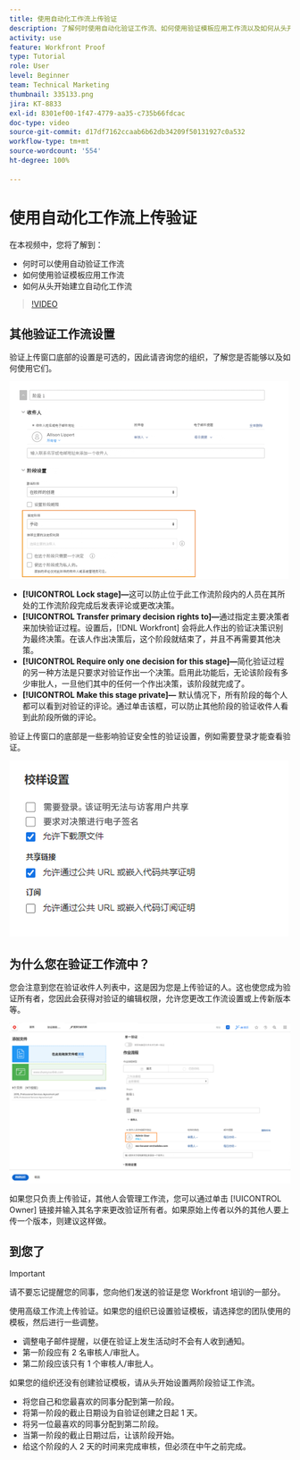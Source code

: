 ```yaml
---
title: 使用自动化工作流上传验证
description: 了解何时使用自动化验证工作流、如何使用验证模板应用工作流以及如何从头开始设置自动化工作流。
activity: use
feature: Workfront Proof
type: Tutorial
role: User
level: Beginner
team: Technical Marketing
thumbnail: 335133.png
jira: KT-8833
exl-id: 8301ef00-1f47-4779-aa35-c735b66fdcac
doc-type: video
source-git-commit: d17df7162ccaab6b62db34209f50131927c0a532
workflow-type: tm+mt
source-wordcount: '554'
ht-degree: 100%

---
```


# 使用自动化工作流上传验证

在本视频中，您将了解到：

* 何时可以使用自动验证工作流
* 如何使用验证模板应用工作流
* 如何从头开始建立自动化工作流

>[!VIDEO](https://video.tv.adobe.com/v/335133/?quality=12&learn=on&enablevpops)



## 其他验证工作流设置

验证上传窗口底部的设置是可选的，因此请咨询您的组织，了解您是否能够以及如何使用它们。

![突出显示 [!UICONTROL Stage settings] 的 [!UICONTROL New Proof] 窗口的图像。](assets/additional-proof-workflow-settings.png)

* **[!UICONTROL Lock stage]—**&#x200B;这可以防止位于此工作流阶段内的人员在其所处的工作流阶段完成后发表评论或更改决策。
* **[!UICONTROL Transfer primary decision rights to]—**&#x200B;通过指定主要决策者来加快验证过程。设置后，[!DNL Workfront] 会将此人作出的验证决策识别为最终决策。在该人作出决策后，这个阶段就结束了，并且不再需要其他决策。
* **[!UICONTROL Require only one decision for this stage]—**&#x200B;简化验证过程的另一种方法是只要求对验证作出一个决策。启用此功能后，无论该阶段有多少审批人，一旦他们其中的任何一个作出决策，该阶段就完成了。
* **[!UICONTROL Make this stage private]—** 默认情况下，所有阶段的每个人都可以看到对验证的评论。通过单击该框，可以防止其他阶段的验证收件人看到此阶段所做的评论。

验证上传窗口的底部是一些影响验证安全性的验证设置，例如需要登录才能查看验证。

<!--
Learn more about these in the Proof settings section of the Configure a proof article.
-->

![验证上传窗口的 [!UICONTROL Proof settings] 部分的图像。](assets/additional-proof-workflow-settings-2.png)

<!--
### Learn more
* Automated workflow overview
* Automated workflow stages overview
-->

<!--
### Guides
* Plan an advanced workflow worksheet
-->

## 为什么您在验证工作流中？

您会注意到您在验证收件人列表中，这是因为您是上传验证的人。这也使您成为验证所有者，您因此会获得对验证的编辑权限，允许您更改工作流设置或上传新版本等。

![验证上传窗口的图像，其中验证所有者在收件人列表中突出显示。](assets/proof-owner.png)

如果您只负责上传验证，其他人会管理工作流，您可以通过单击 [!UICONTROL Owner] 链接并输入其名字来更改验证所有者。如果原始上传者以外的其他人要上传一个版本，则建议这样做。

## 到您了

>[!IMPORTANT]
>
>请不要忘记提醒您的同事，您向他们发送的验证是您 Workfront 培训的一部分。


使用高级工作流上传验证。如果您的组织已设置验证模板，请选择您的团队使用的模板，然后进行一些调整。

* 调整电子邮件提醒，以便在验证上发生活动时不会有人收到通知。
* 第一阶段应有 2 名审核人/审批人。
* 第二阶段应该只有 1 个审核人/审批人。

如果您的组织还没有创建验证模板，请从头开始设置两阶段验证工作流。

* 将您自己和您最喜欢的同事分配到第一阶段。
* 将第一阶段的截止日期设为自验证创建之日起 1 天。
* 将另一位最喜欢的同事分配到第二阶段。
* 当第一阶段的截止日期过后，让该阶段开始。
* 给这个阶段的人 2 天的时间来完成审核，但必须在中午之前完成。


